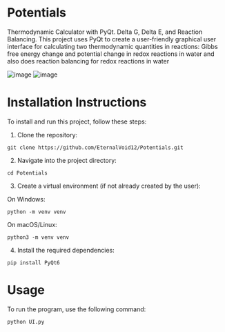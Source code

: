 # Potentials
Thermodynamic Calculator with PyQt. Delta G, Delta E, and Reaction Balancing. This project uses PyQt to create a user-friendly graphical user interface for calculating two thermodynamic quantities in reactions: Gibbs free energy change and potential change in redox reactions in water and also does reaction balancing for redox reactions in water


![image](https://github.com/user-attachments/assets/aa44d4db-45da-49d1-983d-8912fa084e6d)
![image](https://github.com/user-attachments/assets/9732879a-9ead-4e33-954b-ac5aaf6d3327)



# Installation Instructions
To install and run this project, follow these steps:

1. Clone the repository:
```
git clone https://github.com/EternalVoid12/Potentials.git

```
2. Navigate into the project directory:
```
cd Potentials
```
3. Create a virtual environment (if not already created by the user):

On Windows:
```
python -m venv venv
```
On macOS/Linux:
```
python3 -m venv venv
```
4. Install the required dependencies:
```
pip install PyQt6
```
# Usage
To run the program, use the following command:
```
python UI.py
```





